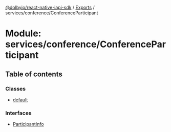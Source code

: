 [@dolbyio/react-native-iapi-sdk](../README.md) / [Exports](../modules.md) / services/conference/ConferenceParticipant

# Module: services/conference/ConferenceParticipant

## Table of contents

### Classes

- [default](../classes/services_conference_ConferenceParticipant.default.md)

### Interfaces

- [ParticipantInfo](../interfaces/services_conference_ConferenceParticipant.ParticipantInfo.md)
